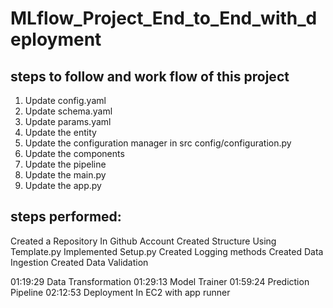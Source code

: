 # MLflow_Project_End_to_End_with_deployment


## steps to follow and work flow of this project

1. Update config.yaml
2. Update schema.yaml
3. Update params.yaml
4. Update the entity
5. Update the configuration manager in src config/configuration.py
6. Update the components
7. Update the pipeline 
8. Update the main.py
9. Update the app.py

## steps performed:
Created a Repository In Github Account
Created Structure Using Template.py
Implemented Setup.py
Created Logging methods
Created Data Ingestion
Created Data Validation

01:19:29 Data Transformation
01:29:13 Model Trainer
01:59:24 Prediction Pipeline
02:12:53 Deployment In EC2 with app runner
